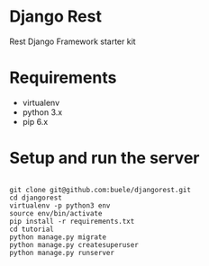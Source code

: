 Django Rest
=================

Rest Django Framework starter kit

# Requirements
 - virtualenv
 - python 3.x
 - pip 6.x

# Setup and run the server

```

git clone git@github.com:buele/djangorest.git
cd djangorest
virtualenv -p python3 env
source env/bin/activate
pip install -r requirements.txt
cd tutorial
python manage.py migrate
python manage.py createsuperuser
python manage.py runserver


```
